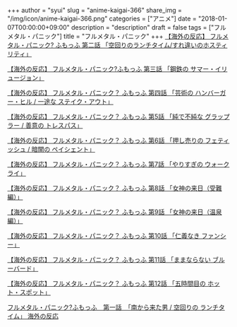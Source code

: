+++
author = "syui"
slug = "anime-kaigai-366"
share_img = "/img/icon/anime-kaigai-366.png"
categories = ["アニメ"]
date = "2018-01-07T00:00:00+09:00"
description = "description"
draft = false
tags = ["フルメタル・パニック"]
title = "フルメタル・パニック"
+++
<a href="http://aniyaku.blog.jp/archives/10252291.html" rel="nofollow" target="_blank" title="【海外の反応】 フルメタル・パニック? ふもっふ 第二話 「空回りのランチタイム/すれ違いのホスティリティ」 ">【海外の反応】 フルメタル・パニック? ふもっふ 第二話 「空回りのランチタイム/すれ違いのホスティリティ」 </a>

<a href="http://aniyaku.blog.jp/archives/10476794.html" rel="nofollow" target="_blank" title="【海外の反応】 フルメタル・パニック?ふもっふ 第三話 「鋼鉄の サマー・イリュージョン」">【海外の反応】 フルメタル・パニック?ふもっふ 第三話 「鋼鉄の サマー・イリュージョン」</a>

<a href="http://aniyaku.blog.jp/archives/10930304.html" rel="nofollow" target="_blank" title="【海外の反応】 フルメタル・パニック？ ふもっふ 第四話 「芸術の ハンバーガー・ヒル / 一途な ステイク・アウト」">【海外の反応】 フルメタル・パニック？ ふもっふ 第四話 「芸術の ハンバーガー・ヒル / 一途な ステイク・アウト」</a>

<a href="http://aniyaku.blog.jp/archives/11329857.html" rel="nofollow" target="_blank" title="【海外の反応】 フルメタル・パニック？ ふもっふ 第5話 「純で不純な グラップラー / 善意の トレスパス」">【海外の反応】 フルメタル・パニック？ ふもっふ 第5話 「純で不純な グラップラー / 善意の トレスパス」</a>

<a href="http://aniyaku.blog.jp/archives/11695082.html" rel="nofollow" target="_blank" title="【海外の反応】 フルメタル・パニック？ ふもっふ 第6話 「押し売りの フェティッシュ / 暗闇の ペイシェント」">【海外の反応】 フルメタル・パニック？ ふもっふ 第6話 「押し売りの フェティッシュ / 暗闇の ペイシェント」</a>

<a href="http://aniyaku.blog.jp/archives/12064428.html" rel="nofollow" target="_blank" title="【海外の反応】 フルメタル・パニック？ ふもっふ 第7話 「やりすぎの ウォークライ」">【海外の反応】 フルメタル・パニック？ ふもっふ 第7話 「やりすぎの ウォークライ」</a>

<a href="http://aniyaku.blog.jp/archives/12376507.html" rel="nofollow" target="_blank" title="【海外の反応】 フルメタル・パニック？ ふもっふ 第8話 「女神の来日（受難編）」">【海外の反応】 フルメタル・パニック？ ふもっふ 第8話 「女神の来日（受難編）」</a>

<a href="http://aniyaku.blog.jp/archives/14103237.html" rel="nofollow" target="_blank" title="【海外の反応】 フルメタル・パニック？ ふもっふ 第9話 「女神の来日（温泉編）」">【海外の反応】 フルメタル・パニック？ ふもっふ 第9話 「女神の来日（温泉編）」</a>

<a href="http://aniyaku.blog.jp/archives/14633071.html" rel="nofollow" target="_blank" title="【海外の反応】 フルメタル・パニック？ ふもっふ 第10話 「仁義なき ファンシー」">【海外の反応】 フルメタル・パニック？ ふもっふ 第10話 「仁義なき ファンシー」</a>

<a href="http://aniyaku.blog.jp/archives/14730464.html" rel="nofollow" target="_blank" title="【海外の反応】 フルメタル・パニック？ ふもっふ 第11話 「ままならない ブルーバード」">【海外の反応】 フルメタル・パニック？ ふもっふ 第11話 「ままならない ブルーバード」</a>

<a href="http://aniyaku.blog.jp/archives/15119045.html" rel="nofollow" target="_blank" title="【海外の反応】 フルメタル・パニック？ ふもっふ 第12話 「五時間目の ホット・スポット」">【海外の反応】 フルメタル・パニック？ ふもっふ 第12話 「五時間目の ホット・スポット」</a>

<a href="http://aniyaku.blog.jp/archives/9083789.html" rel="nofollow" target="_blank" title="フルメタル・パニック?ふもっふ　第一話　「南から来た男 / 空回りの ランチタイム」 海外の反応">フルメタル・パニック?ふもっふ　第一話　「南から来た男 / 空回りの ランチタイム」 海外の反応</a>
